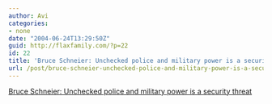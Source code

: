 ```yaml
---
author: Avi
categories:
- none
date: "2004-06-24T13:29:50Z"
guid: http://flaxfamily.com/?p=22
id: 22
title: 'Bruce Schneier: Unchecked police and military power is a security threat'
url: /post/bruce-schneier-unchecked-police-and-military-power-is-a-security-threat/
---
```

[Bruce Schneier: Unchecked police and military power is a security threat](http://www.startribune.com/stories/562/4843840.html)